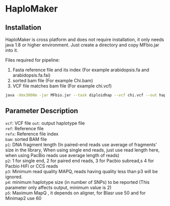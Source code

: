 # HaploMaker

## Installation

HaploMaker is cross platform and does not require installation, it only needs java 1.8 or higher environment. Just create a directory and copy MFbio.jar into it.

Files required for pipeline:
1) Fasta reference file and its index (For example arabidopsis.fa and arabidopsis.fa.fai)
2) sorted bam file (For example Chi.bam)
3) VCF file matches bam file (For example chi.vcf)

```bash
java -Xmx3000m -jar MFbio.jar --task diploidhap --vcf chi.vcf --out haplotypes.hap --p1 400 --p2 2 --p3 10 --p4 2 --p5 50 --ref arabidopsis.fa --refx arabidopsis.fa.fai --bam Chi.bam > out.log
```

## Parameter Description

`vcf`: VCF file
`out`: output haplotype file</br>
`ref`: Reference file</br>
`refx`: Reference file index</br> 
`bam`: sorted BAM file</br>
`p1`: DNA fragment length (In paired-end reads use average of fragments' size in the library, When using single end reads, just use read length here, when using PacBio reads use average length of reads)</br>
`p2`: 1 for single end, 2 for paired end reads, 3 for Pacbio subread,s 4 for Pacbio HiFi or CCS reads</br>
`p3`: Minimum read quality MAPQ, reads having quality less than p3 will be ignored.</br>
`p4`: minimum haplotype size (in number of SNPs) to be reported (This parameter only affects output, minimum value is 2)</br>
`p5`: Maximum MapQ , it depends on aligner, for Blasr use 50 and for Minimap2 use 60</br>


